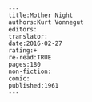 
    ---
    title:Mother Night
    authors:Kurt Vonnegut
    editors:
    translator:
    date:2016-02-27
    rating:+
    re-read:TRUE
    pages:180
    non-fiction:
    comic:
    published:1961
    ---

    